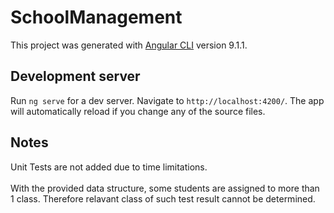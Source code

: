 # SchoolManagement

This project was generated with [Angular CLI](https://github.com/angular/angular-cli) version 9.1.1.

## Development server

Run `ng serve` for a dev server. Navigate to `http://localhost:4200/`. The app will automatically reload if you change any of the source files.

## Notes

Unit Tests are not added due to time limitations.</br></br>
With the provided data structure, some students are assigned to more than 1 class. Therefore relavant class of such test result cannot be determined.</br> 
